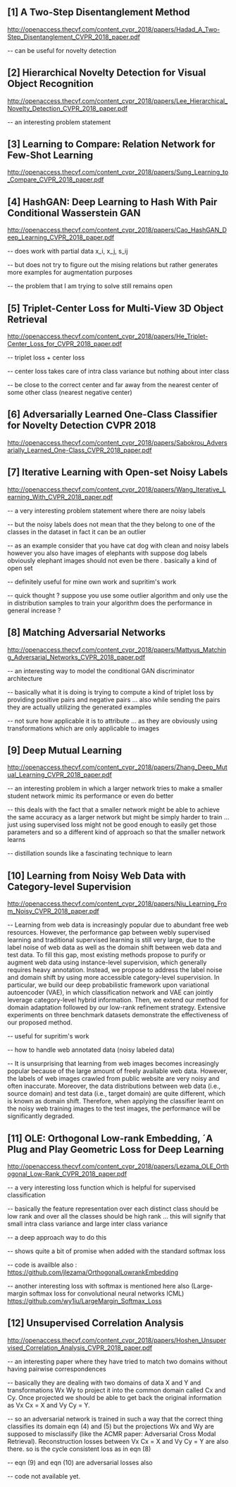 
[1] A Two-Step Disentanglement Method
---------------------------------

http://openaccess.thecvf.com/content_cvpr_2018/papers/Hadad_A_Two-Step_Disentanglement_CVPR_2018_paper.pdf

-- can be useful for novelty detection


[2] Hierarchical Novelty Detection for Visual Object Recognition
---------------------------------

http://openaccess.thecvf.com/content_cvpr_2018/papers/Lee_Hierarchical_Novelty_Detection_CVPR_2018_paper.pdf

-- an interesting problem statement

[3] Learning to Compare: Relation Network for Few-Shot Learning
---------------------------------

http://openaccess.thecvf.com/content_cvpr_2018/papers/Sung_Learning_to_Compare_CVPR_2018_paper.pdf


[4] HashGAN: Deep Learning to Hash With Pair Conditional Wasserstein GAN
-----------------------------------------------------------------------

http://openaccess.thecvf.com/content_cvpr_2018/papers/Cao_HashGAN_Deep_Learning_CVPR_2018_paper.pdf

-- does work with partial data x_i, x_j, s_ij

-- but does not try to figure out the mising relations but rather generates more examples for augmentation purposes

-- the problem that I am trying to solve still remains open


[5] Triplet-Center Loss for Multi-View 3D Object Retrieval
-----------------------------------------------------------------------

http://openaccess.thecvf.com/content_cvpr_2018/papers/He_Triplet-Center_Loss_for_CVPR_2018_paper.pdf

-- triplet loss + center loss 

-- center loss takes care of intra class variance but nothing about inter class

-- be close to the correct center and far away from the nearest center of some other class (nearest negative center)

[6]  Adversarially Learned One-Class Classifier for Novelty Detection CVPR 2018  
-----------------------------------------------------------------------

http://openaccess.thecvf.com/content_cvpr_2018/papers/Sabokrou_Adversarially_Learned_One-Class_CVPR_2018_paper.pdf


[7] Iterative Learning with Open-set Noisy Labels
-----------------------------------------------------------------------

http://openaccess.thecvf.com/content_cvpr_2018/papers/Wang_Iterative_Learning_With_CVPR_2018_paper.pdf

-- a very interesting problem statement where there are noisy labels

-- but the noisy labels does not mean that the they belong to one of the classes in the dataset in fact it can be an outlier 

-- as an example consider that you have cat dog with clean and noisy labels however you also have images of elephants with suppose dog labels obviously elephant images should not even be there . basically a kind of open set

-- definitely useful for mine own work and supritim's work

-- quick thought ? suppose you use some outlier algorithm and only use the in distribution samples to train your algorithm does the performance in general increase ?

[8] Matching Adversarial Networks
-----------------------------------------------------------------------

http://openaccess.thecvf.com/content_cvpr_2018/papers/Mattyus_Matching_Adversarial_Networks_CVPR_2018_paper.pdf

-- an interesting way to model the conditional GAN discriminator architecture

-- basically what it is doing is trying to compute a kind of triplet loss by providing positive pairs and negative pairs ... also while sending the pairs they are actually utilizing the generated examples 

-- not sure how applicable it is to attribute ... as they are obviously using transformations which are only applicable to images 


[9] Deep Mutual Learning
-----------------------------------------------------------------------

http://openaccess.thecvf.com/content_cvpr_2018/papers/Zhang_Deep_Mutual_Learning_CVPR_2018_paper.pdf

-- an interesting problem in which a larger network tries to make a smaller student network mimic its performance or even do better

-- this deals with the fact that a smaller network might be able to achieve the same accuracy as a larger network but might be simply harder to train ... just using supervised loss might not be good enough to easily get those parameters and so a different kind of approach so that the smaller network learns 

-- distillation sounds like a fascinating technique to learn

[10] Learning from Noisy Web Data with Category-level Supervision
-----------------------------------------------------------------------

http://openaccess.thecvf.com/content_cvpr_2018/papers/Niu_Learning_From_Noisy_CVPR_2018_paper.pdf

-- Learning from web data is increasingly popular due to abundant free web resources. However, the performance gap between webly supervised learning and traditional supervised learning is still very large, due to the label noise of web data as well as the domain shift between web data and test data. To fill this gap, most existing methods propose to purify or augment web data using instance-level supervision, which generally requires heavy annotation. Instead, we propose to address the label noise and domain shift by using more accessible category-level supervision. In particular, we build our deep probabilistic framework upon variational autoencoder (VAE), in which classification network and VAE can jointly leverage category-level hybrid information. Then, we extend our method for domain adaptation followed by our low-rank refinement strategy. Extensive experiments on three benchmark datasets demonstrate the effectiveness of our proposed method.

-- useful for supritim's work

-- how to handle web annotated data (noisy labeled data)

-- It is unsurprising that learning from web images becomes increasingly popular because of the large amount of freely available web data. However, the labels of web images crawled from public website are very noisy and often inaccurate. Moreover, the data distributions between  web data (i.e., source domain) and test data (i.e., target domain) are quite different, which is known as domain  shift. Therefore, when applying the classifier learnt on the noisy web training images to the test images, the performance will be significantly degraded.

[11] OLE: Orthogonal Low-rank Embedding, ´A Plug and Play Geometric Loss for Deep Learning
-----------------------------------------------------------------------

http://openaccess.thecvf.com/content_cvpr_2018/papers/Lezama_OLE_Orthogonal_Low-Rank_CVPR_2018_paper.pdf

-- a very interesting loss function which is helpful for supervised classification

-- basically the feature representation over each distinct class should be low rank and over all the classes should be high rank ... this will signify that small intra class variance and large inter class variance 

-- a deep approach way to do this 

-- shows quite a bit of promise when added with the standard softmax loss 

-- code is availble also : https://github.com/jlezama/OrthogonalLowrankEmbedding

-- another interesting loss with softmax is mentioned here also (Large-margin softmax loss for convolutional neural networks ICML)
https://github.com/wy1iu/LargeMargin_Softmax_Loss


[12] Unsupervised Correlation Analysis
-----------------------------------------------------------------------

http://openaccess.thecvf.com/content_cvpr_2018/papers/Hoshen_Unsupervised_Correlation_Analysis_CVPR_2018_paper.pdf

-- an interesting paper where they have tried to match two domains without having pairwise correspondences 

-- basically they are dealing with two domains of data X and Y and transformations Wx Wy to project it into the common domain called Cx and Cy. Once projected we should be able to get back the original information as Vx Cx = X and Vy Cy = Y.

-- so an adversarial network is trained in such a way that the correct thing classifies its domain eqn (4) and (5) but the projections Wx and Wy are supposed to misclassify (like the ACMR paper: Adversarial Cross Modal Retrieval). Reconstruction losses between Vx Cx = X and Vy Cy = Y are also there. so is the cycle consistent loss as in eqn (8)

-- eqn (9) and eqn (10) are adversarial losses also

-- code not available yet.















